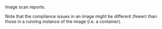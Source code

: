 Image scan reports.

Note that the compliance issues in an image might be different (fewer) than those in a running instance of the image (i.e. a container).
